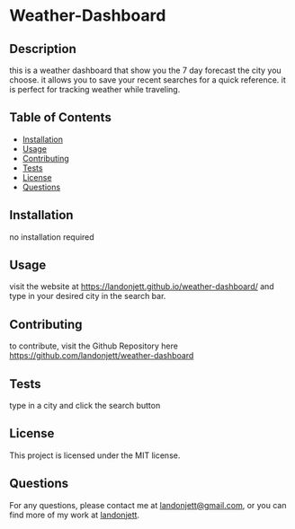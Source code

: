 
# Weather-Dashboard

## Description
this is a weather dashboard that show you the 7 day forecast the city you choose. it allows you to save your recent searches for a quick reference. it is perfect for tracking weather while traveling.

## Table of Contents
- [Installation](#installation)
- [Usage](#usage)
- [Contributing](#contributing)
- [Tests](#tests)
- [License](#license)
- [Questions](#questions)

## Installation
no installation required

## Usage
visit the website at https://landonjett.github.io/weather-dashboard/ and type in your desired city in the search bar. 

## Contributing
to contribute, visit the Github Repository here https://github.com/landonjett/weather-dashboard

## Tests
type in a city and click the search button

## License
This project is licensed under the MIT license.

## Questions
For any questions, please contact me at [landonjett@gmail.com](mailto:landonjett@gmail.com), or you can find more of my work at [landonjett](https://github.com/landonjett/).
    